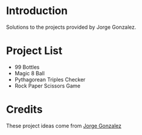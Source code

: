# Introduction
Solutions to the projects provided by Jorge Gonzalez.

# Project List
- 99 Bottles
- Magic 8 Ball
- Pythagorean Triples Checker
- Rock Paper Scissors Game

# Credits
These project ideas come from [Jorge Gonzalez](https://github.com/jorgegonzalez/beginner-projects)
